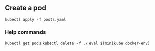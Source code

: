 ## Create a pod

`kubectl apply -f posts.yaml`


### Help commands

`kubectl get pods`
`kubectl delete -f ./`
`eval $(minikube docker-env)`